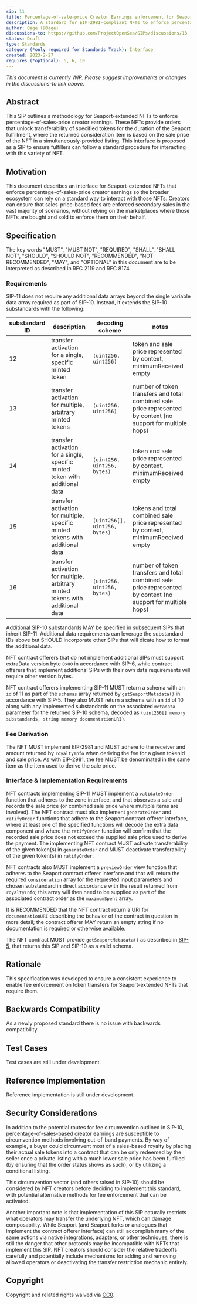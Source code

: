 ```yaml
---
sip: 11
title: Percentage-of-sale-price Creator Earnings enforcement for Seaport-extended NFTs
description: A stardard for EIP-2981-compliant NFTs to enforce percentage-of-sale-price creator earnings payments.
author: 0age (@0age)
discussions-to: https://github.com/ProjectOpenSea/SIPs/discussions/13
status: Draft
type: Standards
category (*only required for Standards Track): Interface
created: 2023-2-27
requires (*optional): 5, 6, 10
---
```


_This document is currently WIP. Please suggest improvements or changes in the discussions-to link above._

## Abstract

This SIP outlines a methodology for Seaport-extended NFTs to enforce percentage-of-sales-price creator earnings. These NFTs provide orders that unlock transferability of specified tokens for the duration of the Seaport fulfillment, where the returned consideration item is based on the sale price of the NFT in a simultaneously-provided listing. This interface is proposed as a SIP to ensure fulfillers can follow a standard procedure for interacting with this variety of NFT.

## Motivation

This document describes an interface for Seaport-extended NFTs that enforce percentage-of-sales-price creator earnings so the broader ecosystem can rely on a standard way to interact with those NFTs. Creators can ensure that sales-price-based fees are enforced secondary sales in the vast majority of scenarios, without relying on the marketplaces where those NFTs are bought and sold to enforce them on their behalf.

## Specification

The key words "MUST", "MUST NOT", "REQUIRED", "SHALL", "SHALL NOT", "SHOULD", "SHOULD NOT", "RECOMMENDED", "NOT RECOMMENDED", "MAY", and "OPTIONAL" in this document are to be interpreted as described in RFC 2119 and RFC 8174.

### Requirements

SIP-11 does not require any additional data arrays beyond the single variable data array required as part of SIP-10. Instead, it extends the SIP-10 substandards with the following:

| substandard ID | description | decoding scheme | notes |
| -- | ---------- | --------------------------------------------------------- | ----------------------------------------------- |
| 12 | transfer activation for a single, specific minted token | `(uint256, uint256)` | token and sale price represented by context, minimumReceived empty |
| 13 | transfer activation for multiple, arbitrary minted tokens | `(uint256, uint256)` | number of token transfers and total combined sale price represented by context (no support for multiple hops) |
| 14 | transfer activation for a single, specific minted token with additional data | `(uint256, uint256, bytes)` | token and sale price represented by context, minimumReceived empty |
| 15 | transfer activation for multiple, specific minted tokens with additional data | `(uint256[], uint256, bytes)` | tokens and total combined sale price represented by context, minimumReceived empty |
| 16 | transfer activation for multiple, arbitrary minted tokens with additional data | `(uint256, uint256, bytes)` | number of token transfers and total combined sale price represented by context (no support for multiple hops) |

Additional SIP-10 substandards MAY be specified in subsequent SIPs that inherit SIP-11. Additional data requirements can leverage the substandard IDs above but SHOULD incorporate other SIPs that will dicate how to format the additional data.

NFT contract offerers that do not implement additional SIPs must support extraData version byte `0x00` in accordance with SIP-6, while contract offerers that implement additional SIPs with their own data requirements will require other version bytes.

NFT contract offerers implementing SIP-11 MUST return a schema with an `id` of 11 as part of the `schemas` array returned by `getSeaportMetadata()` in accordance with SIP-5. They also MUST return a schema with an `id` of 10 along with any implemented substandards on the associated `metadata` parameter for the returned SIP-10 schema, decoded as `(uint256[] memory substandards, string memory documentationURI)`.

### Fee Derivation

The NFT MUST implement EIP-2981 and MUST adhere to the receiver and amount returned by `royaltyInfo` when deriving the fee for a given tokenId and sale price. As with EIP-2981, the fee MUST be denominated in the same item as the item used to derive the sale price.

### Interface & Implementation Requirements

NFT contracts implementing SIP-11 MUST implement a `validateOrder` function that adheres to the zone interface, and that observes a sale and records the sale price (or combined sale price where multiple items are involved). The NFT contract must also implement `generateOrder` and `ratifyOrder` functions that adhere to the Seaport contract offerer interface, where at least one of the specified functions will decode the extra data component and where the `ratifyOrder` function will confirm that the recorded sale price does not exceed the supplied sale price used to derive the payment. The implementing NFT contract MUST activate transferability of the given token(s) in `generateOrder` and MUST deactivate transferability of the given token(s) in `ratifyOrder`.

NFT contracts also MUST implement a `previewOrder` view function that adheres to the Seaport contract offerer interface and that will return the required `consideration` array for the requested input parameters and chosen substandard in direct accordance with the result returned from `royaltyInfo`; this array will then need to be supplied as part of the associated contract order as the `maximumSpent` array.

It is RECOMMENDED that the NFT contract return a URI for `documentationURI` describing the behavior of the contract in question in more detail; the contract offerer MAY return an empty string if no documentation is required or otherwise available.

The NFT contract MUST provide `getSeaportMetadata()` as described in [SIP-5](./sip-5.md), that returns this SIP and SIP-10 as a valid schema.

## Rationale

This specification was developed to ensure a consistent experience to enable fee enforcement on token transfers for Seaport-extended NFTs that require them.

## Backwards Compatibility

As a newly proposed standard there is no issue with backwards compatibility.

## Test Cases

Test cases are still under development.

## Reference Implementation

Reference implementation is still under development.

## Security Considerations

In addition to the potential routes for fee circumvention outlined in SIP-10, percentage-of-sales-based creator earnings are susceptible to circumvention methods involving out-of-band payments. By way of example, a buyer could circumvent most of a sales-based royalty by placing their actual sale tokens into a contract that can be only redeemed by the seller once a private listing with a much lower sale price has been fulfilled (by ensuring that the order status shows as such), or by utilizing a conditional listing.

This circumvention vector (and others raised in SIP-10) should be considered by NFT creators before deciding to implement this standard, with potential alternative methods for fee enforcement that can be activated.

Another important note is that implementation of this SIP naturally restricts what operators may transfer the underlying NFT, which can damage composability. While Seaport (and Seaport forks or analogues that implement the contract offerer interface) can still accomplish many of the same actions via native integrations, adapters, or other techniques, there is still the danger that other protocols may be incompatible with NFTs that implement this SIP. NFT creators should consider the relative tradeoffs carefully and potentially include mechanisms for adding and removing allowed operators or deactivating the transfer restriction mechanic entirely.

## Copyright

Copyright and related rights waived via [CC0](../LICENSE.md).
